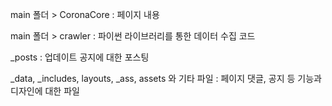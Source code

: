 main 폴더 > CoronaCore : 페이지 내용

main 폴더 > crawler : 파이썬 라이브러리를 통한 데이터 수집 코드

_posts : 업데이트 공지에 대한 포스팅

_data, _includes, layouts, _ass, assets 와 기타 파일 : 페이지 댓글, 공지 등 기능과 디자인에 대한 파일


